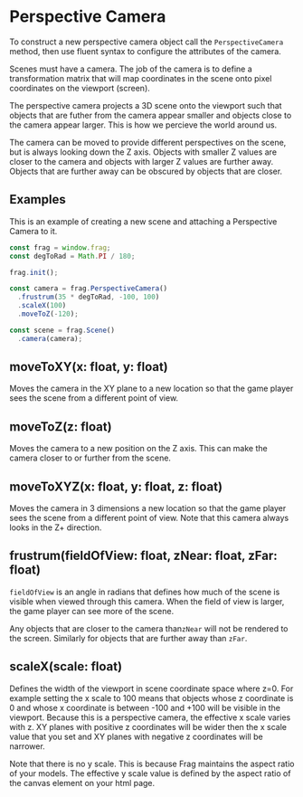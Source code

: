 # Perspective Camera
To construct a new perspective camera object call the `PerspectiveCamera` 
method, then use fluent syntax to configure the attributes of the camera.

Scenes must have a camera. The job of the camera is to define a 
transformation matrix that will map coordinates in the scene onto 
pixel coordinates on the viewport (screen).

The perspective camera projects a 3D scene onto the viewport such
that objects that are futher from the camera appear smaller and objects
close to the camera appear larger. This is how we percieve the world
around us.

The camera can be moved to provide different perspectives on the scene,
but is always looking down the Z axis. Objects with smaller Z values are
closer to the camera and objects with larger Z values are further away.
Objects that are further away can be obscured by objects that are closer.

## Examples
This is an example of creating a new scene and attaching a Perspective
Camera to it.

```javascript
const frag = window.frag;
const degToRad = Math.PI / 180;

frag.init();

const camera = frag.PerspectiveCamera()
  .frustrum(35 * degToRad, -100, 100)
  .scaleX(100)
  .moveToZ(-120);

const scene = frag.Scene()
  .camera(camera);
```

## moveToXY(x: float, y: float)
Moves the camera in the XY plane to a new location so that the game player sees
the scene from a different point of view.

## moveToZ(z: float)
Moves the camera to a new position on the Z axis. This can make the camera closer
to or further from the scene.

## moveToXYZ(x: float, y: float, z: float)
Moves the camera in 3 dimensions a new location so that the game player sees
the scene from a different point of view. Note that this camera always looks
in the Z+ direction.

## frustrum(fieldOfView: float, zNear: float, zFar: float)
`fieldOfView` is an angle in radians that defines how much of the scene is
visible when viewed through this camera. When the field of view is larger, the
game player can see more of the scene.

Any objects that are closer to the camera than`zNear` will not be rendered to the 
screen. Similarly for objects that are further away than `zFar`.

## scaleX(scale: float)
Defines the width of the viewport in scene coordinate space where z=0. For example 
setting the x scale to 100 means that objects whose z coordinate is 0 and whose x 
coordinate is between -100 and +100 will be visible in the viewport. Because this is
a perspective camera, the effective x scale varies with z. XY planes with positive z 
coordinates will be wider then the x scale value that you set and XY planes with
negative z coordinates will be narrower.

Note that there is no y scale. This is because Frag maintains the aspect ratio of
your models. The effective y scale value is defined by the aspect ratio of the
canvas element on your html page.
